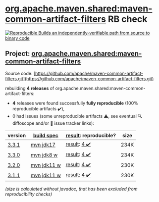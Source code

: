 [org.apache.maven.shared:maven-common-artifact-filters](https://search.maven.org/artifact/org.apache.maven.shared/maven-common-artifact-filters/) RB check
=======

[![Reproducible Builds](https://reproducible-builds.org/images/logos/rb.svg) an independently-verifiable path from source to binary code](https://reproducible-builds.org/)

## Project: [org.apache.maven.shared:maven-common-artifact-filters](https://search.maven.org/artifact/org.apache.maven.shared/maven-common-artifact-filters/)

Source code: [https://github.com/apache/maven-common-artifact-filters.git](https://github.com/apache/maven-common-artifact-filters.git)

rebuilding **4 releases** of org.apache.maven.shared:maven-common-artifact-filters:
- **4** releases were found successfully **fully reproducible** (100% reproducible artifacts :heavy_check_mark:),
- 0 had issues (some unreproducible artifacts :warning:, see eventual :mag: diffoscope and/or :memo: issue tracker links):

| version | [build spec](/BUILDSPEC.md) | [result](https://reproducible-builds.org/docs/jvm/): reproducible? | size |
| -- | --------- | ------ | -- |
| [3.3.1](https://search.maven.org/artifact/org.apache.maven.shared/maven-common-artifact-filters/3.3.1/pom) | [mvn jdk17](maven-common-artifact-filters-3.3.1.buildspec) | [result](maven-common-artifact-filters-3.3.1.buildinfo): [4 :heavy_check_mark: ](maven-common-artifact-filters-3.3.1.buildcompare) | 234K |
| [3.3.0](https://search.maven.org/artifact/org.apache.maven.shared/maven-common-artifact-filters/3.3.0/pom) | [mvn jdk8 w](maven-common-artifact-filters-3.3.0.buildspec) | [result](maven-common-artifact-filters-3.3.0.buildinfo): [4 :heavy_check_mark: ](maven-common-artifact-filters-3.3.0.buildcompare) | 234K |
| [3.2.0](https://search.maven.org/artifact/org.apache.maven.shared/maven-common-artifact-filters/3.2.0/pom) | [mvn jdk11 w](maven-common-artifact-filters-3.2.0.buildspec) | [result](maven-common-artifact-filters-3.2.0.buildinfo): [4 :heavy_check_mark: ](maven-common-artifact-filters-3.2.0.buildcompare) | 230K |
| [3.1.1](https://search.maven.org/artifact/org.apache.maven.shared/maven-common-artifact-filters/3.1.1/pom) | [mvn jdk11 w](maven-common-artifact-filters-3.1.1.buildspec) | [result](maven-common-artifact-filters-3.1.1.buildinfo): [4 :heavy_check_mark: ](maven-common-artifact-filters-3.1.1.buildcompare) | 230K |

<i>(size is calculated without javadoc, that has been excluded from reproducibility checks)</i>
